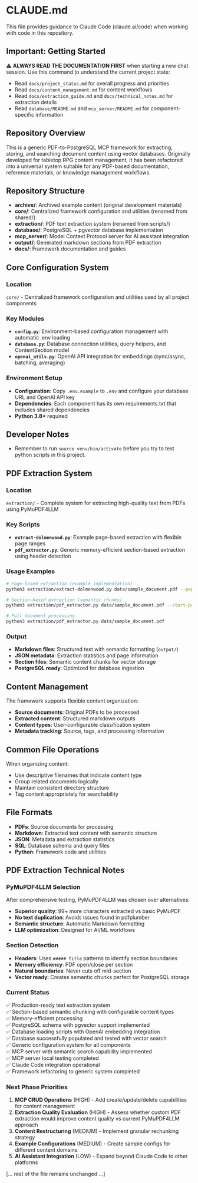 # CLAUDE.md

This file provides guidance to Claude Code (claude.ai/code) when working with code in this repository.

## Important: Getting Started
⚠️ **ALWAYS READ THE DOCUMENTATION FIRST** when starting a new chat session. Use this command to understand the current project state:
- Read `docs/project_status.md` for overall progress and priorities
- Read `docs/content_management.md` for content workflows
- Read `docs/extraction_guide.md` and `docs/technical_notes.md` for extraction details
- Read `database/README.md` and `mcp_server/README.md` for component-specific information

## Repository Overview

This is a generic PDF-to-PostgreSQL MCP framework for extracting, storing, and searching document content using vector databases. Originally developed for tabletop RPG content management, it has been refactored into a universal system suitable for any PDF-based documentation, reference materials, or knowledge management workflows.

## Repository Structure

- **archive/**: Archived example content (original development materials)
- **core/**: Centralized framework configuration and utilities (renamed from shared/)
- **extraction/**: PDF text extraction system (renamed from scripts/)
- **database/**: PostgreSQL + pgvector database implementation
- **mcp_server/**: Model Context Protocol server for AI assistant integration
- **output/**: Generated markdown sections from PDF extraction
- **docs/**: Framework documentation and guides

## Core Configuration System

### Location
`core/` - Centralized framework configuration and utilities used by all project components

### Key Modules
- **`config.py`**: Environment-based configuration management with automatic .env loading
- **`database.py`**: Database connection utilities, query helpers, and ContentSection model
- **`openai_utils.py`**: OpenAI API integration for embeddings (sync/async, batching, averaging)

### Environment Setup
- **Configuration**: Copy `.env.example` to `.env` and configure your database URL and OpenAI API key
- **Dependencies**: Each component has its own requirements.txt that includes shared dependencies
- **Python 3.8+** required

## Developer Notes
- Remember to run `source venv/bin/activate` before you try to test python scripts in this project.

## PDF Extraction System

### Location
`extraction/` - Complete system for extracting high-quality text from PDFs using PyMuPDF4LLM

### Key Scripts
- **`extract-dolmenwood.py`**: Example page-based extraction with flexible page ranges
- **`pdf_extractor.py`**: Generic memory-efficient section-based extraction using header detection

### Usage Examples
```bash
# Page-based extraction (example implementation)
python3 extraction/extract-dolmenwood.py data/sample_document.pdf --pages 15 16

# Section-based extraction (semantic chunks)
python3 extraction/pdf_extractor.py data/sample_document.pdf --start-page 15

# Full document processing
python3 extraction/pdf_extractor.py data/sample_document.pdf
```

### Output
- **Markdown files**: Structured text with semantic formatting (`output/`)
- **JSON metadata**: Extraction statistics and page information
- **Section files**: Semantic content chunks for vector storage
- **PostgreSQL ready**: Optimized for database ingestion

## Content Management

The framework supports flexible content organization:
- **Source documents**: Original PDFs to be processed
- **Extracted content**: Structured markdown outputs
- **Content types**: User-configurable classification system
- **Metadata tracking**: Source, tags, and processing information

## Common File Operations

When organizing content:
- Use descriptive filenames that indicate content type
- Group related documents logically
- Maintain consistent directory structure
- Tag content appropriately for searchability

## File Formats

- **PDFs**: Source documents for processing
- **Markdown**: Extracted text content with semantic structure
- **JSON**: Metadata and extraction statistics
- **SQL**: Database schema and query files
- **Python**: Framework code and utilities

## PDF Extraction Technical Notes

### PyMuPDF4LLM Selection
After comprehensive testing, PyMuPDF4LLM was chosen over alternatives:
- **Superior quality**: 99+ more characters extracted vs basic PyMuPDF
- **No text duplication**: Avoids issues found in pdfplumber
- **Semantic structure**: Automatic Markdown formatting
- **LLM optimization**: Designed for AI/ML workflows

### Section Detection
- **Headers**: Uses `##### Title` patterns to identify section boundaries
- **Memory efficiency**: PDF open/close per section
- **Natural boundaries**: Never cuts off mid-section
- **Vector ready**: Creates semantic chunks perfect for PostgreSQL storage

### Current Status
✅ Production-ready text extraction system  
✅ Section-based semantic chunking with configurable content types  
✅ Memory-efficient processing  
✅ PostgreSQL schema with pgvector support implemented  
✅ Database loading scripts with OpenAI embedding integration  
✅ Database successfully populated and tested with vector search  
✅ Generic configuration system for all components  
✅ MCP server with semantic search capability implemented  
✅ MCP server local testing completed  
✅ Claude Code integration operational  
✅ Framework refactoring to generic system completed  

### Next Phase Priorities
1. **MCP CRUD Operations** (HIGH) - Add create/update/delete capabilities for content management
2. **Extraction Quality Evaluation** (HIGH) - Assess whether custom PDF extraction would improve content quality vs current PyMuPDF4LLM approach
3. **Content Restructuring** (MEDIUM) - Implement granular rechunking strategy
4. **Example Configurations** (MEDIUM) - Create sample configs for different content domains
5. **AI Assistant Integration** (LOW) - Expand beyond Claude Code to other platforms

[... rest of the file remains unchanged ...]
